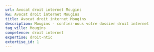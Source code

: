 ```yaml
---
url: Avocat droit internet Mougins
kw: Avocat droit internet Mougins
title: Avocat droit internet Mougins
description: Mougins - confiez-nous votre dossier droit internet
tag_ville: Mougins
competence: droit internet
expertise: droit-ntic
extertise_id: 1
---
```

